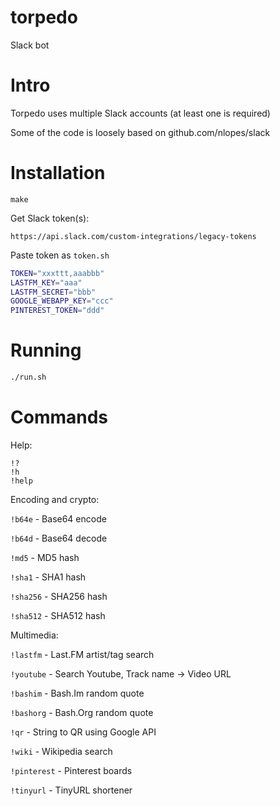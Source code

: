 # torpedo
Slack bot

# Intro

Torpedo uses multiple Slack accounts (at least one is required)

Some of the code is loosely based on github.com/nlopes/slack


# Installation

```
make
```

Get Slack token(s):

`https://api.slack.com/custom-integrations/legacy-tokens`

Paste token as `token.sh`

```bash
TOKEN="xxxttt,aaabbb"
LASTFM_KEY="aaa"
LASTFM_SECRET="bbb"
GOOGLE_WEBAPP_KEY="ccc"
PINTEREST_TOKEN="ddd"
```

# Running

```bash
./run.sh
```

# Commands

Help:

```
!?
!h
!help
```

Encoding and crypto:

`!b64e`   - Base64 encode

`!b64d`   - Base64 decode

`!md5`    - MD5 hash

`!sha1`   - SHA1 hash

`!sha256` - SHA256 hash

`!sha512` - SHA512 hash

Multimedia:

`!lastfm` - Last.FM artist/tag search

`!youtube` - Search Youtube, Track name -> Video URL

`!bashim` - Bash.Im random quote

`!bashorg` - Bash.Org random quote

`!qr` - String to QR using Google API

`!wiki` - Wikipedia search

`!pinterest` - Pinterest boards

`!tinyurl` - TinyURL shortener
